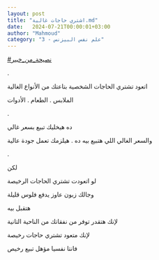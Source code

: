 ```yaml
---
layout: post
title: "اشتري حاجات غالية.md"
date:   2024-07-21T00:00:01+03:00
author: "Mahmoud"
category: "3 - علم نفس البيزنس"
---
```

[<u>\#نصيحة_من_خبير</u>](https://www.facebook.com/hashtag/%D9%86%D8%B5%D9%8A%D8%AD%D8%A9_%D9%85%D9%86_%D8%AE%D8%A8%D9%8A%D8%B1?__eep__=6&__cft__%5b0%5d=AZXkzOCn4EsN79Hyr1MN9pRT_wTkKKKiWwsCliQVoEV1pY8eZz_-fcKeCC9z7gcjCTFAkEDHIncXhsHRMhT9AKwF-g_sByDM9vwZKSGlNDLXvkHUlfJn4nGtYkyVHcXaXRl1vTG33ASbXm2VeLweUg4WKD96ITpIKZpOnIxYNHlVQA&__tn__=*NK-R)

.

اتعود تشتري الحاجات الشخصية بتاعتك من الأنواع
الغالية

الملابس . الطعام . الأدوات

.

ده هيخليك تبيع بسعر غالي

والسعر الغالي اللي هتبيع بيه ده . هيلزمك تعمل جودة
عالية

.

لكن

لو اتعودت تشتري الحاجات الرخيصة

وجالك زبون عاوز يدفع فلوس قليلة

هتقبل بيه

لإنك هتقدر توفر من نفقاتك من الناحية التانية

لإنك متعود تشتري حاجات رخيصة

فانتا نفسيا مؤهل تبيع رخيص
